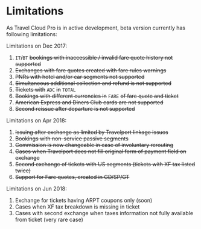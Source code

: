 # Limitations

As Travel Cloud Pro is in active development, beta version currently has following limitations:

Limitations on Dec 2017:

1. `IT`~~/~~`BT` ~~bookings with inaccessible / invalid fare quote history not supported~~
2. ~~Exchanges with fare quotes created with fare rules warnings~~
3. ~~PNRs with hotel and/or car segments not supported~~
4. ~~Simultaneous additional collection and refund is not supported~~
5. ~~Tickets with~~ `ADC` ~~in~~ `TOTAL`
6. ~~Bookings with different currencies in~~ `FARE` ~~of fare quote and ticket~~
7. ~~American Express and Diners Club cards are not supported~~
8. ~~Second reissue after departure is not supported~~

Limitations on Apr 2018:

1. ~~Issuing after exchange as limited by Travelport linkage issues~~
2. ~~Bookings with non-service passive segments~~
3. ~~Commission is now changeable in case of involuntary rerouting~~
4. ~~Cases when Travelport does not fill original form of payment field on exchange~~
5. ~~Second exchange of tickets with US segments \(tickets with XF tax listed twice\)~~
6. ~~Support for Fare quotes, created in GD/SP/GT~~

Limitations on Jun 2018:

1. Exchange for tickets having ARPT coupons only \(soon\)
2. Cases when XF tax breakdown is missing in ticket
3. Cases with second exchange when taxes information not fully available from ticket \(very rare case\)

